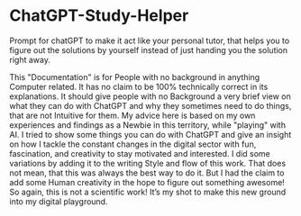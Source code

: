 # ChatGPT-Study-Helper
Prompt for chatGPT to make it act like your personal tutor, that helps you to figure out the solutions by yourself instead of just handing you the solution right away.


This "Documentation" is for People with no background in anything Computer related. 
It has no claim to be 100% technically correct in its explanations. 
It should give people with no Background a very brief view on what they can do with ChatGPT and why they sometimes need to do things, that are not Intuitive for them.
My advice here is based on my own experiences and findings as a Newbie in this territory, while "playing" with AI.
I tried to show some things you can do with ChatGPT and give an insight on how I tackle the constant changes in the digital sector with fun, fascination, and creativity to stay motivated and interested. I did some variations by adding it to the writing Style and flow of this work. That does not mean, that this was always the best way to do it. But I had the claim to add some Human creativity in the hope to figure out something awesome!
So again, this is not a scientific work! It’s my shot to make this new ground into my digital playground.
